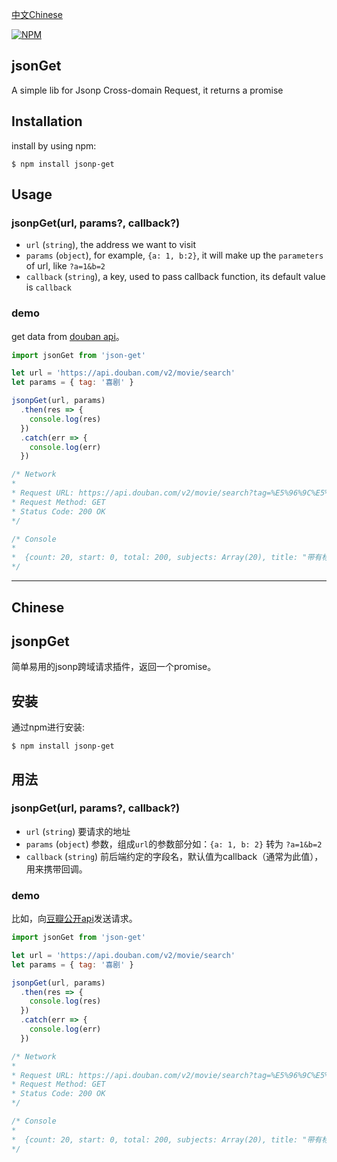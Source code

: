 [中文Chinese](https://github.com/HolyZheng/jsonGet#Chinese)


[![NPM](https://nodei.co/npm/jsonp-get.png?mini=true)](https://nodei.co/npm/jsonp-get/)
## jsonGet
A simple lib for Jsonp Cross-domain Request, it returns a promise
## Installation
install by using npm:
```
$ npm install jsonp-get
```
## Usage
### jsonpGet(url, params?, callback?)
- `url` (`string`), the address we want to visit
- `params` (`object`), for example, `{a: 1, b:2}`, it will make up the `parameters` of url, like `?a=1&b=2`
- `callback` (`string`), a key, used to pass callback function, its default value is `callback`
### demo
get data from [douban api](https://developers.douban.com/wiki/?title=movie_v2)。
```js
import jsonGet from 'json-get'

let url = 'https://api.douban.com/v2/movie/search'
let params = { tag: '喜剧' }

jsonpGet(url, params)
  .then(res => {
    console.log(res)
  })
  .catch(err => {
    console.log(err)
  })

/* Network
*
* Request URL: https://api.douban.com/v2/movie/search?tag=%E5%96%9C%E5%89%A7&callback=myback
* Request Method: GET
* Status Code: 200 OK
*/

/* Console
*
*  {count: 20, start: 0, total: 200, subjects: Array(20), title: "带有标签 "喜剧" 的条目"}
*/
```
***
## Chinese
## jsonpGet
简单易用的jsonp跨域请求插件，返回一个promise。
## 安装
通过npm进行安装:
```
$ npm install jsonp-get
```
## 用法
### jsonpGet(url, params?, callback?)
- `url` (`string`) 要请求的地址
- `params` (`object`) 参数，组成`url`的参数部分如：`{a: 1, b: 2}` 转为 `?a=1&b=2`
- `callback` (`string`) 前后端约定的字段名，默认值为callback（通常为此值），用来携带回调。

### demo
比如，向[豆瓣公开api](https://developers.douban.com/wiki/?title=movie_v2)发送请求。
```js
import jsonGet from 'json-get'

let url = 'https://api.douban.com/v2/movie/search'
let params = { tag: '喜剧' }

jsonpGet(url, params)
  .then(res => {
    console.log(res)
  })
  .catch(err => {
    console.log(err)
  })

/* Network
*
* Request URL: https://api.douban.com/v2/movie/search?tag=%E5%96%9C%E5%89%A7&callback=myback
* Request Method: GET
* Status Code: 200 OK
*/

/* Console
*
*  {count: 20, start: 0, total: 200, subjects: Array(20), title: "带有标签 "喜剧" 的条目"}
*/
```